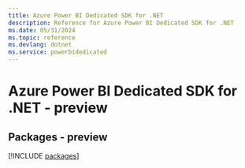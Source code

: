 ```yaml
---
title: Azure Power BI Dedicated SDK for .NET
description: Reference for Azure Power BI Dedicated SDK for .NET
ms.date: 05/31/2024
ms.topic: reference
ms.devlang: dotnet
ms.service: powerbidedicated
---
```

# Azure Power BI Dedicated SDK for .NET - preview
## Packages - preview
[!INCLUDE [packages](power-bi-dedicated-index.md)]